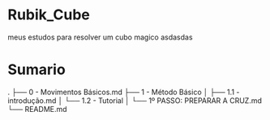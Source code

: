 # Rubik_Cube
meus estudos para resolver um cubo magico
asdasdas

# Sumario

.
├── 0 - Movimentos Básicos.md
├── 1 - Método Básico
│  ├── 1.1 - introdução.md
│  └── 1.2 - Tutorial
│     └── 1º PASSO: PREPARAR A CRUZ.md
└── README.md
